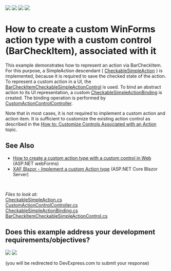 <!-- default badges list -->
![](https://img.shields.io/endpoint?url=https://codecentral.devexpress.com/api/v1/VersionRange/128588503/24.2.1%2B)
[![](https://img.shields.io/badge/Open_in_DevExpress_Support_Center-FF7200?style=flat-square&logo=DevExpress&logoColor=white)](https://supportcenter.devexpress.com/ticket/details/E1977)
[![](https://img.shields.io/badge/📖_How_to_use_DevExpress_Examples-e9f6fc?style=flat-square)](https://docs.devexpress.com/GeneralInformation/403183)
[![](https://img.shields.io/badge/💬_Leave_Feedback-feecdd?style=flat-square)](#does-this-example-address-your-development-requirementsobjectives)
<!-- default badges end -->
# How to create a custom WinForms action type with a custom control (BarCheckItem), associated with it


This example demonstrates how to represent an action via BarCheckItem. For this purpose, a SimpleAction descendant ( [CheckableSimpleAction](CS/EFCore/CustomActionEF/CustomActionEF.Module/CheckableSimpleAction.cs) ) is implemented, because it is required to save the checked state of the action. To represent a custom action in a UI, the [BarCheckItemCheckableSimpleActionControl](CS/EFCore/CustomActionEF/CustomActionEF.Win/ActionControls/BarCheckItemCheckableSimpleActionControl.cs) is used. To bind an abstract action to its UI representation, a custom [CheckableSimpleActionBinding](CS/EFCore/CustomActionEF/CustomActionEF.Win/ActionControls/CheckableSimpleActionBinding.cs) is created. The binding operation is performed by [CustomActionControlController](CS/EFCore/CustomActionEF/CustomActionEF.Win/Controllers/CustomActionControlController.cs).

Note that in most cases, it is not required to implement a custom action and action item. It is sufficient to customize the existing action control as described in the <a href="http://documentation.devexpress.com/#Xaf/CustomDocument3183"><u>How to: Customize Controls Associated with an Action</u></a> topic.

## See Also

 - <a href="https://www.devexpress.com/Support/Center/p/E4357">How to create a custom action type with a custom control in Web</a> (ASP.NET webForms)
 - [XAF Blazor - Implement a custom Action type](https://github.com/DevExpress-Examples/xaf-custom-action-type-blazor) (ASP.NET Core Blazor Server)

<br/>

*Files to look at:*  
[CheckableSimpleAction.cs](CS/EFCore/CustomActionEF/CustomActionEF.Module/CheckableSimpleAction.cs)  
[CustomActionControlController.cs](CS/EFCore/CustomActionEF/CustomActionEF.Win/Controllers/CustomActionControlController.cs)  
[CheckableSimpleActionBinding.cs](CS/EFCore/CustomActionEF/CustomActionEF.Win/ActionControls/CheckableSimpleActionBinding.cs)  
[BarCheckItemCheckableSimpleActionControl.cs](CS/EFCore/CustomActionEF/CustomActionEF.Win/ActionControls/BarCheckItemCheckableSimpleActionControl.cs)  
<!-- feedback -->
## Does this example address your development requirements/objectives?

[<img src="https://www.devexpress.com/support/examples/i/yes-button.svg"/>](https://www.devexpress.com/support/examples/survey.xml?utm_source=github&utm_campaign=XAF_how-to-create-a-custom-action-type-with-a-custom-control-barcheckitem-associated-with-it-e1977&~~~was_helpful=yes) [<img src="https://www.devexpress.com/support/examples/i/no-button.svg"/>](https://www.devexpress.com/support/examples/survey.xml?utm_source=github&utm_campaign=XAF_how-to-create-a-custom-action-type-with-a-custom-control-barcheckitem-associated-with-it-e1977&~~~was_helpful=no)

(you will be redirected to DevExpress.com to submit your response)
<!-- feedback end -->
